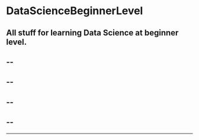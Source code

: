 # DataScienceBeginnerLevel
All stuff for learning Data Science at beginner level.
--
--
--
--
--
--
----
--
--
------
